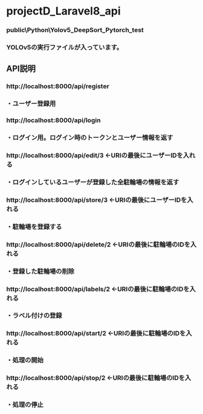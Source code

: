 # projectD_Laravel8_api

### public\Python\Yolov5_DeepSort_Pytorch_test
### YOLOv5の実行ファイルが入っています。

## API説明
### http://localhost:8000/api/register
### ・ユーザー登録用

### http://localhost:8000/api/login
### ・ログイン用。ログイン時のトークンとユーザー情報を返す

### http://localhost:8000/api/edit/3 ←URIの最後にユーザーIDを入れる
### ・ログインしているユーザーが登録した全駐輪場の情報を返す

### http://localhost:8000/api/store/3 ←URIの最後にユーザーIDを入れる
### ・駐輪場を登録する

### http://localhost:8000/api/delete/2 ←URIの最後に駐輪場のIDを入れる
### ・登録した駐輪場の削除

### http://localhost:8000/api/labels/2 ←URIの最後に駐輪場のIDを入れる
### ・ラベル付けの登録

### http://localhost:8000/api/start/2 ←URIの最後に駐輪場のIDを入れる
### ・処理の開始

### http://localhost:8000/api/stop/2 ←URIの最後に駐輪場のIDを入れる
### ・処理の停止

